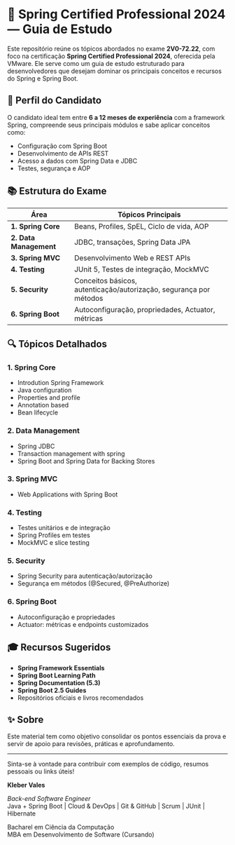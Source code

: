 # 🌱 Spring Certified Professional 2024 — Guia de Estudo

Este repositório reúne os tópicos abordados no exame **2V0-72.22**, com foco na certificação **Spring Certified Professional 2024**, oferecida pela VMware. Ele serve como um guia de estudo estruturado para desenvolvedores que desejam dominar os principais conceitos e recursos do Spring e Spring Boot.

## 🧠 Perfil do Candidato

O candidato ideal tem entre **6 a 12 meses de experiência** com a framework Spring, compreende seus principais módulos e sabe aplicar conceitos como:

- Configuração com Spring Boot
- Desenvolvimento de APIs REST
- Acesso a dados com Spring Data e JDBC
- Testes, segurança e AOP

## 📚 Estrutura do Exame

| Área | Tópicos Principais |
|------|--------------------|
| **1. Spring Core** | Beans, Profiles, SpEL, Ciclo de vida, AOP |
| **2. Data Management** | JDBC, transações, Spring Data JPA |
| **3. Spring MVC** | Desenvolvimento Web e REST APIs |
| **4. Testing** | JUnit 5, Testes de integração, MockMVC |
| **5. Security** | Conceitos básicos, autenticação/autorização, segurança por métodos |
| **6. Spring Boot** | Autoconfiguração, propriedades, Actuator, métricas |

## 🔍 Tópicos Detalhados

### 1. Spring Core

- Introdution Spring Framework
- Java configuration
- Properties and profile
- Annotation based
- Bean lifecycle

### 2. Data Management

- Spring JDBC
- Transaction management with spring
- Spring Boot and Spring Data for Backing Stores

### 3. Spring MVC

- Web Applications with Spring Boot

### 4. Testing

- Testes unitários e de integração
- Spring Profiles em testes
- MockMVC e slice testing

### 5. Security

- Spring Security para autenticação/autorização
- Segurança em métodos (@Secured, @PreAuthorize)

### 6. Spring Boot

- Autoconfiguração e propriedades
- Actuator: métricas e endpoints customizados

## 🎓 Recursos Sugeridos

- **Spring Framework Essentials**
- **Spring Boot Learning Path**
- **Spring Documentation (5.3)**
- **Spring Boot 2.5 Guides**
- Repositórios oficiais e livros recomendados

## ✨ Sobre
Este material tem como objetivo consolidar os pontos essenciais da prova e servir de apoio para revisões, práticas e aprofundamento.

---

Sinta-se à vontade para contribuir com exemplos de código, resumos pessoais ou links úteis!

**Kleber Vales**  

*Back-end Software Engineer*  
Java + Spring Boot | Cloud & DevOps | Git & GitHub | Scrum | JUnit | Hibernate  

Bacharel em Ciência da Computação  
MBA em Desenvolvimento de Software (Cursando)


